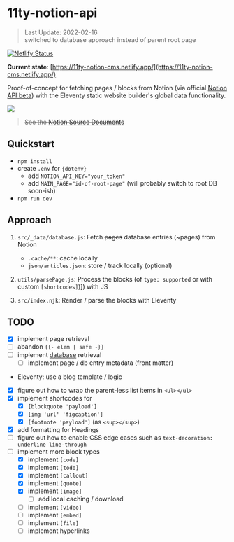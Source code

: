 # 11ty-notion-api

> Last Update: 2022-02-16  
> switched to database approach instead of parent root page

[![Netlify Status](https://api.netlify.com/api/v1/badges/743e0288-f4c6-4ba0-9537-e74b2134cf95/deploy-status)](https://app.netlify.com/sites/11ty-notion-cms/deploys)

**Current state**: [https://11ty-notion-cms.netlify.app/](https://11ty-notion-cms.netlify.app/)

Proof-of-concept for fetching pages / blocks from Notion (via official [Notion API beta](https://developers.notion.com/changelog)) with the Eleventy static website builder's global data functionality.

![](https://pbs.twimg.com/media/E8dX4i5WUAcLcQL?format=png&name=4096x4096)

> ~~See the [Notion Source Documents](https://fubits.notion.site/fubits/Notion-CMS-Test-dbfab7a2a2bf476d96fb50222ff0c481)~~

## Quickstart

- `npm install`
- create `.env` for `{dotenv}`
  - add `NOTION_API_KEY="your_token"`
  - add `MAIN_PAGE="id-of-root-page"` (will probably switch to root DB soon-ish)
- `npm run dev`

## Approach

1. `src/_data/database.js`: Fetch ~~pages~~ database entries (~pages) from Notion

   - `.cache/**`: cache locally
   - `json/articles.json`: store / track locally (optional)

2. `utils/parsePage.js`: Process the blocks (of `type: supported` or with custom `[shortcodes]`)]) with JS
3. `src/index.njk`: Render / parse the blocks with Eleventy

## TODO

- [x] implement page retrieval
- [ ] abandon `{{- elem | safe -}}`
- [ ] implement [database](https://developers.notion.com/reference/database) retrieval
  - [ ] implement page / db entry metadata (front matter)
- Eleventy: use a blog template / logic
- [x] figure out how to wrap the parent-less list items in `<ul></ul>`
- [x] implement shortcodes for
  - [x] `[blockquote 'payload']`
  - [x] `[img 'url' 'figcaption']`
  - [x] `[footnote 'payload']` (as `<sup></sup>`)
- [x] add formatting for Headings
- [ ] figure out how to enable CSS edge cases such as `text-decoration: underline line-through`
- [ ] implement more block types
  - [x] implement `[code]`
  - [x] implement `[todo]`
  - [x] implement `[callout]`
  - [x] implement `[quote]`
  - [x] implement `[image]`
    - [ ] add local caching / download
  - [ ] implement `[video]`
  - [ ] implement `[embed]`
  - [ ] implement `[file]`
  - [ ] implement hyperlinks
